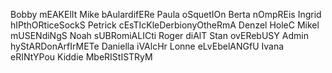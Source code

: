Bobby		mEAKElIt
Mike		bAulardifERe
Paula		oSquetIOn
Berta		nOmpREis
Ingrid		hIPthORticeSockS
Petrick		cEsTIcKleDerbionyOtheRmA
Denzel		HoleC
Mikel		mUSENdiNgS
Noah		sUBRomiALICti
Roger		diAlT
Stan		ovERebUSY
Admin		hyStARDonArfIrMETe
Daniella	iVAlcHr
Lonne		eLvEbelANGfU
Ivana		eRINtYPou
Kiddie		MbeRIStISTRyM
